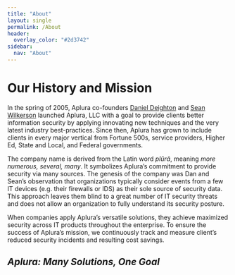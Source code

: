 ```yaml
---
title: "About"
layout: single
permalink: /About
header:
  overlay_color: "#2d3742"
sidebar:
  nav: "About"
---
```

# Our History and Mission

In the spring of 2005, Aplura co-founders [Daniel Deighton](https://www.linkedin.com/in/danieldeighton) and [Sean Wilkerson](https://www.linkedin.com/in/sdwilkerson) launched Aplura, LLC with a goal to provide clients better information security by applying innovating new techniques and the very latest industry best-practices. Since then, Aplura has grown to include clients in every major vertical from Fortune 500s, service providers, Higher Ed, State and Local, and Federal governments.

The company name is derived from the Latin word _plûrâ_, meaning _more numerous, several, many_. It symbolizes Aplura’s commitment to provide security via many sources. The genesis of the company was Dan and Sean’s observation that organizations typically consider events from a few IT devices (e.g. their firewalls or IDS) as their sole source of security data. This approach leaves them blind to a great number of IT security threats and does not allow an organization to fully understand its security posture.

When companies apply Aplura’s versatile solutions, they achieve maximized security across IT products throughout the enterprise. To ensure the success of Aplura’s mission, we continuously track and measure client’s reduced security incidents and resulting cost savings.

## _Aplura: Many Solutions, One Goal_
